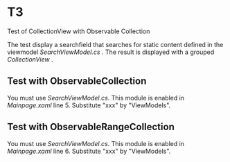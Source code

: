 # T3
Test of CollectionView with Observable Collection

The test display a searchfield that searches for static content defined in the viewmodel _SearchViewModel.cs_ . The result is displayed with a grouped _CollectionView_ .

## Test with ObservableCollection
You must use _SearchViewModel.cs_. This module is enabled in _Mainpage.xaml_ line 5. Substitute "xxx" by "ViewModels".

## Test with ObservableRangeCollection
You must use _SearchViewModel.cs_. This module is enabled in _Mainpage.xaml_ line 6. Substitute "xxx" by "ViewModels".
